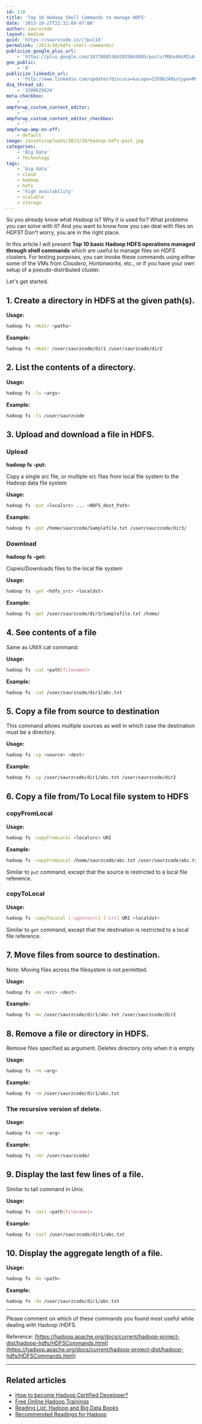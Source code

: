 ```yaml
---
id: 118
title: 'Top 10 Hadoop Shell Commands to manage HDFS'
date: '2013-10-27T22:32:09-07:00'
author: saurzcode
layout: medium
guid: 'https://saurzcode.in//?p=118'
permalink: /2013/10/hdfs-shell-commands/
publicize_google_plus_url:
    - 'https://plus.google.com/107786853692055665005/posts/M9GxbHzMZsA'
geo_public:
    - '0'
publicize_linkedin_url:
    - 'http://www.linkedin.com/updates?discuss=&scope=23596248&stype=M&topic=5883662733584400384&type=U&a=mXcu'
dsq_thread_id:
    - '3280625624'
meta-checkbox:
    - ''
ampforwp_custom_content_editor:
    - ''
ampforwp_custom_content_editor_checkbox:
    - ''
ampforwp-amp-on-off:
    - default
image: /assets/uploads/2013/10/hadoop-hdfs-post.jpg
categories:
    - 'Big Data'
    - Technology
tags:
    - 'big data'
    - cloud
    - hadoop
    - hdfs
    - 'high availability'
    - scalable
    - storage
---
```


So you already know what *Hadoop* is? Why it is used for? What problems you can solve with it? And you want to know how you can deal with files on *HDFS*? Don't worry, you are in the right place.

In this article I will present **Top 10 basic Hadoop HDFS operations managed through shell commands** which are useful to manage files on *HDFS* clusters. For testing purposes, you can invoke these commands using either some of the VMs from *Cloudera*, *Hortonworks*, etc., or if you have your own setup of a pseudo-distributed cluster.

Let's get started.

## 1. Create a directory in HDFS at the given path(s).

**Usage:**
```sh
hadoop fs -mkdir <paths>
```
**Example:**
```sh
hadoop fs -mkdir /user/saurzcode/dir1 /user/saurzcode/dir2
```

## 2. List the contents of a directory.

**Usage:**
```sh
hadoop fs -ls <args>
```
**Example:**
```sh
hadoop fs -ls /user/saurzcode
```

## 3. Upload and download a file in HDFS.

### Upload
**hadoop fs -put:**

Copy a single src file, or multiple src files from local file system to the Hadoop data file system

**Usage:**
```sh
hadoop fs -put <localsrc> ... <HDFS_dest_Path>
```
**Example:**
```sh
hadoop fs -put /home/saurzcode/Samplefile.txt /user/saurzcode/dir3/
```

### Download
**hadoop fs -get:**

Copies/Downloads files to the local file system

**Usage:**
```sh
hadoop fs -get <hdfs_src> <localdst>
```
**Example:**
```sh
hadoop fs -get /user/saurzcode/dir3/Samplefile.txt /home/
```

## 4. See contents of a file

Same as UNIX cat command:

**Usage:**
```sh
hadoop fs -cat <path[filename]>
```
**Example:**
```sh
hadoop fs -cat /user/saurzcode/dir1/abc.txt
```

## 5. Copy a file from source to destination

This command allows multiple sources as well in which case the destination must be a directory.

**Usage:**
```sh
hadoop fs -cp <source> <dest>
```
**Example:**
```sh
hadoop fs -cp /user/saurzcode/dir1/abc.txt /user/saurzcode/dir2
```

## 6. Copy a file from/To Local file system to HDFS

### copyFromLocal
**Usage:**
```sh
hadoop fs -copyFromLocal <localsrc> URI
```
**Example:**
```sh
hadoop fs -copyFromLocal /home/saurzcode/abc.txt /user/saurzcode/abc.txt
```
Similar to `put` command, except that the source is restricted to a local file reference.

### copyToLocal
**Usage:**
```sh
hadoop fs -copyToLocal [-ignorecrc] [-crc] URI <localdst>
```
Similar to `get` command, except that the destination is restricted to a local file reference.

## 7. Move files from source to destination.

Note: Moving files across the filesystem is not permitted.

**Usage:**
```sh
hadoop fs -mv <src> <dest>
```
**Example:**
```sh
hadoop fs -mv /user/saurzcode/dir1/abc.txt /user/saurzcode/dir2
```

## 8. Remove a file or directory in HDFS.

Remove files specified as argument. Deletes directory only when it is empty

**Usage:**
```sh
hadoop fs -rm <arg>
```
**Example:**
```sh
hadoop fs -rm /user/saurzcode/dir1/abc.txt
```

### The recursive version of delete.
**Usage:**
```sh
hadoop fs -rmr <arg>
```
**Example:**
```sh
hadoop fs -rmr /user/saurzcode/
```

## 9. Display the last few lines of a file.

Similar to tail command in Unix.

**Usage:**
```sh
hadoop fs -tail <path[filename]>
```
**Example:**
```sh
hadoop fs -tail /user/saurzcode/dir1/abc.txt
```

## 10. Display the aggregate length of a file.

**Usage:**
```sh
hadoop fs -du <path>
```
**Example:**
```sh
hadoop fs -du /user/saurzcode/dir1/abc.txt
```

---

Please comment on which of these commands you found most useful while dealing with Hadoop /HDFS.

Reference: [https://hadoop.apache.org/docs/current/hadoop-project-dist/hadoop-hdfs/HDFSCommands.html](https://hadoop.apache.org/docs/current/hadoop-project-dist/hadoop-hdfs/HDFSCommands.html)

---

## Related articles

- [How to become Hadoop Certified Developer?](https://saurzcode.in//2014/05/31/hadoop-certifications/)
- [Free Online Hadoop Trainings](https://saurzcode.in//2014/04/21/free-online-hadoop-trainings/)
- [Reading List: Hadoop and Big Data Books](https://saurzcode.in//2014/06/01/reading-list-hadoop/)
- [Recommended Readings for Hadoop](https://saurzcode.in//2014/02/04/recommended-readings-for-hadoop/)
